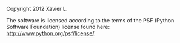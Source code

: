 Copyright 2012 Xavier L.

The software is licensed according to the terms of the PSF (Python Software Foundation) license found here: http://www.python.org/psf/license/